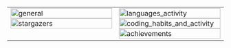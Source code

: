 <html>
    <table border="0" frame="void">
        <tr>
            <td valign="top" width="50%">
                <picture>
                  <img src="https://gh-proxy.com/https://raw.githubusercontent.com/sec-an/sec-an/main/general.svg" alt="general" width="100%">
                </picture>
                <picture>
                  <img src="https://gh-proxy.com/https://raw.githubusercontent.com/sec-an/sec-an/main/stargazers.svg" alt="stargazers" width="100%">
                </picture>
            </td>
            <td valign="top" width="50%">
                <picture>
                  <img src="https://gh-proxy.com/https://raw.githubusercontent.com/sec-an/sec-an/main/languages_activity.svg" alt="languages_activity" width="100%">
                </picture>
                <picture>
                  <img src="https://gh-proxy.com/https://raw.githubusercontent.com/sec-an/sec-an/main/coding_habits_and_activity.svg" alt="coding_habits_and_activity" width="100%">
                </picture>
                <picture>
                  <img src="https://gh-proxy.com/https://raw.githubusercontent.com/sec-an/sec-an/main/achievements.svg" alt="achievements" width="100%">
                </picture>
            </td>
        </tr>
    </table>
</html>
